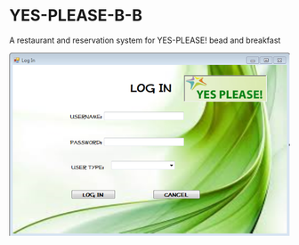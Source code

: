 # YES-PLEASE-B-B
A restaurant and reservation system for YES-PLEASE! bead and breakfast

![User Login interface](https://github.com/Shisso23/YES-PLEASE-B-B/blob/master/images/Login.png)
